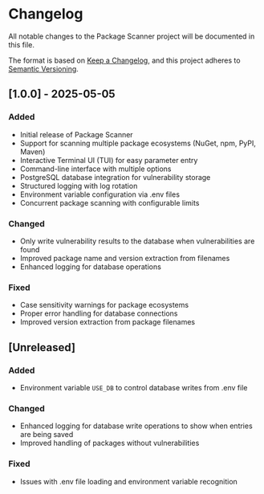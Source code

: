 # Changelog

All notable changes to the Package Scanner project will be documented in this file.

The format is based on [Keep a Changelog](https://keepachangelog.com/en/1.0.0/),
and this project adheres to [Semantic Versioning](https://semver.org/spec/v2.0.0.html).

## [1.0.0] - 2025-05-05

### Added
- Initial release of Package Scanner
- Support for scanning multiple package ecosystems (NuGet, npm, PyPI, Maven)
- Interactive Terminal UI (TUI) for easy parameter entry
- Command-line interface with multiple options
- PostgreSQL database integration for vulnerability storage
- Structured logging with log rotation
- Environment variable configuration via .env files
- Concurrent package scanning with configurable limits

### Changed
- Only write vulnerability results to the database when vulnerabilities are found
- Improved package name and version extraction from filenames
- Enhanced logging for database operations

### Fixed
- Case sensitivity warnings for package ecosystems
- Proper error handling for database connections
- Improved version extraction from package filenames

## [Unreleased]

### Added
- Environment variable `USE_DB` to control database writes from .env file

### Changed
- Enhanced logging for database write operations to show when entries are being saved
- Improved handling of packages without vulnerabilities

### Fixed
- Issues with .env file loading and environment variable recognition